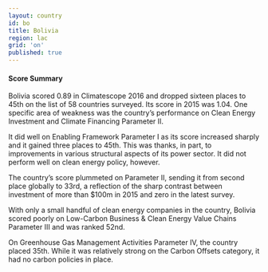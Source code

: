 ```yaml
---
layout: country
id: bo
title: Bolivia
region: lac
grid: 'on'
published: true
---
```



#### Score Summary

Bolivia scored 0.89 in Climatescope 2016 and dropped sixteen places to 45th on the list of 58 countries surveyed. Its score in 2015 was 1.04. One specific area of weakness was the country’s performance on Clean Energy Investment and Climate Financing Parameter II.

It did well on Enabling Framework Parameter I as its score increased sharply and it gained three places to 45th. This was thanks, in part, to improvements in various structural aspects of its power sector. It did not perform well on clean energy policy, however.

The country’s score plummeted on Parameter II, sending it from second place globally to 33rd, a reflection of the sharp contrast between investment of more than $100m in 2015 and zero in the latest survey.

With only a small handful of clean energy companies in the country, Bolivia scored poorly on Low-Carbon Business & Clean Energy Value Chains Parameter III and was ranked 52nd.

On Greenhouse Gas Management Activities Parameter IV, the country placed 35th. While it was relatively strong on the Carbon Offsets category, it had no carbon policies in place.